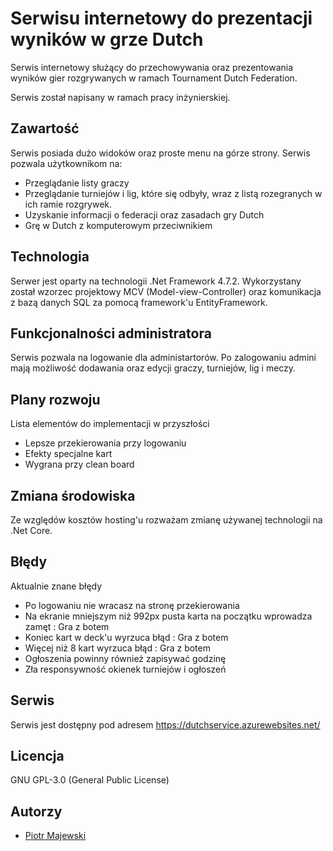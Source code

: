 
# Serwisu internetowy do prezentacji wyników w grze Dutch

Serwis internetowy służący do przechowywania oraz prezentowania wyników gier rozgrywanych w ramach Tournament Dutch Federation. 

Serwis został napisany w ramach pracy inżynierskiej.


## Zawartość

Serwis posiada dużo widoków oraz proste menu na górze strony. Serwis pozwala użytkownikom na:

- Przeglądanie listy graczy
- Przeglądanie turniejów i lig, które  się odbyły, wraz z listą rozegranych w ich ramie rozgrywek.
- Uzyskanie informacji o federacji oraz zasadach gry Dutch
- Grę w Dutch z komputerowym przeciwnikiem


## Technologia

Serwer jest oparty na technologii .Net Framework 4.7.2. Wykorzystany został wzorzec projektowy MCV (Model-view-Controller) oraz komunikacja z bazą danych SQL za pomocą framework'u EntityFramework.


## Funkcjonalności administratora

Serwis pozwala na logowanie dla administartorów. Po zalogowaniu admini mają możliwość dodawania oraz edycji graczy, turniejów, lig i meczy.

## Plany rozwoju

Lista elementów do implementacji w przyszłości

- Lepsze przekierowania przy logowaniu
- Efekty specjalne kart
- Wygrana przy clean board

## Zmiana środowiska

Ze względów kosztów hosting'u rozważam zmianę używanej technologii na .Net Core.

## Błędy

Aktualnie znane błędy

- Po logowaniu nie wracasz na stronę przekierowania
- Na ekranie mniejszym niż 992px pusta karta na początku wprowadza zamęt : Gra z botem
- Koniec kart w deck'u wyrzuca błąd : Gra z botem
- Więcej niż 8 kart wyrzuca błąd : Gra z botem
- Ogłoszenia powinny również zapisywać godzinę
- Zła responsywność okienek turniejów i ogłoszeń

## Serwis
Serwis jest dostępny pod adresem
https://dutchservice.azurewebsites.net/

## Licencja

GNU GPL-3.0 (General Public License)

## Autorzy

-  [Piotr Majewski](https://github.com/G4ND4LFpl)

